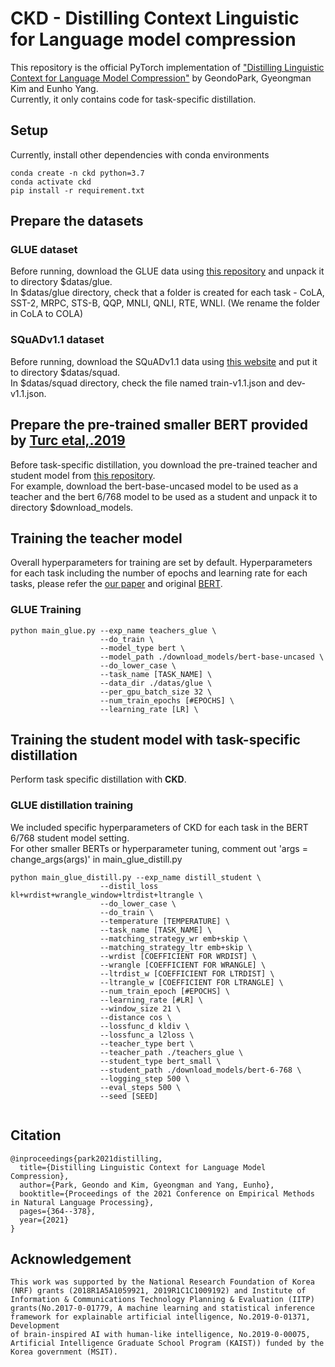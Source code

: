 # CKD - Distilling Context Linguistic for Language model compression
This repository is the official PyTorch implementation of ["Distilling Linguistic Context for Language Model Compression"](https://arxiv.org/pdf/2109.08359.pdf) by GeondoPark, Gyeongman Kim and Eunho Yang.  
Currently, it only contains code for task-specific distillation.

## Setup
Currently, install other dependencies with conda environments
```
conda create -n ckd python=3.7
conda activate ckd
pip install -r requirement.txt
```
## Prepare the datasets
### GLUE dataset
Before running, download the GLUE data using [this repository](https://github.com/nyu-mll/GLUE-baselines) and unpack it to directory $datas/glue.  
In $datas/glue directory, check that a folder is created for each task - CoLA, SST-2, MRPC, STS-B, QQP, MNLI, QNLI, RTE, WNLI. (We rename the folder in CoLA to COLA)
### SQuADv1.1 dataset 
Before running, download the SQuADv1.1 data using [this website](https://worksheets.codalab.org/worksheets/0xd53d03a48ef64b329c16b9baf0f99b0c/) and put it to directory $datas/squad.  
In $datas/squad directory, check the file named train-v1.1.json and dev-v1.1.json. 

## Prepare the pre-trained smaller BERT provided by [Turc etal,.2019](https://arxiv.org/abs/1908.08962)
Before task-specific distillation, you download the pre-trained teacher and student model from [this repository](https://github.com/google-research/bert).  
For example, download the bert-base-uncased model to be used as a teacher and the bert 6/768 model to be used as a student and unpack it to directory $download_models.

## Training the teacher model
Overall hyperparameters for training are set by default.  Hyperparameters for each task including the number of epochs and learning rate for each tasks, please refer the [our paper](https://arxiv.org/abs/2109.08359) and original [BERT](https://arxiv.org/abs/1810.04805).
### GLUE Training

```
python main_glue.py --exp_name teachers_glue \    
                    --do_train \  
                    --model_type bert \  
                    --model_path ./download_models/bert-base-uncased \  
                    --do_lower_case \  
                    --task_name [TASK_NAME] \  
                    --data_dir ./datas/glue \  
                    --per_gpu_batch_size 32 \  
                    --num_train_epochs [#EPOCHS] \  
                    --learning_rate [LR] \  
```

## Training the student model with task-specific distillation
Perform task specific distillation with **CKD**. 
### GLUE distillation training
We included specific hyperparameters of CKD for each task in the BERT 6/768 student model setting.  
For other smaller BERTs or hyperparameter tuning, comment out 'args = change_args(args)' in main_glue_distill.py  

```
python main_glue_distill.py --exp_name distill_student \  
                    --distil_loss kl+wrdist+wrangle_window+ltrdist+ltrangle \  
                    --do_lower_case \   
                    --do_train \  
                    --temperature [TEMPERATURE] \  
                    --task_name [TASK_NAME] \  
                    --matching_strategy_wr emb+skip \  
                    --matching_strategy_ltr emb+skip \  
                    --wrdist [COEFFICIENT FOR WRDIST] \  
                    --wrangle [COEFFICIENT FOR WRANGLE] \  
                    --ltrdist_w [COEFFICIENT FOR LTRDIST] \  
                    --ltrangle_w [COEFFICIENT FOR LTRANGLE] \  
                    --num_train_epoch [#EPOCHS] \  
                    --learning_rate [#LR] \
                    --window_size 21 \  
                    --distance cos \  
                    --lossfunc_d kldiv \  
                    --lossfunc_a l2loss \  
                    --teacher_type bert \  
                    --teacher_path ./teachers_glue \  
                    --student_type bert_small \  
                    --student_path ./download_models/bert-6-768 \  
                    --logging_step 500 \  
                    --eval_steps 500 \  
                    --seed [SEED]
 
```
## Citation
```
@inproceedings{park2021distilling,
  title={Distilling Linguistic Context for Language Model Compression},
  author={Park, Geondo and Kim, Gyeongman and Yang, Eunho},
  booktitle={Proceedings of the 2021 Conference on Empirical Methods in Natural Language Processing},
  pages={364--378},
  year={2021}
}
```
## Acknowledgement
```
This work was supported by the National Research Foundation of Korea (NRF) grants (2018R1A5A1059921, 2019R1C1C1009192) and Institute of Information & Communications Technology Planning & Evaluation (IITP) grants(No.2017-0-01779, A machine learning and statistical inference framework for explainable artificial intelligence, No.2019-0-01371, Development
of brain-inspired AI with human-like intelligence, No.2019-0-00075, Artificial Intelligence Graduate School Program (KAIST)) funded by the Korea government (MSIT).
```
